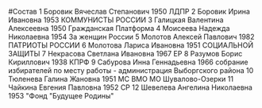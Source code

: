 #Состав
1 Боровик Вячеслав Степанович 1950 ЛДПР
2 Боровик Ирина Ивановна 1953 КОММУНИСТЫ РОССИИ
3 Галицкая Валентина Алексеевна 1950 Гражданская Платформа
4 Моисеева Надежда Николаевна 1954 За женщин России
5 Молотов Алексей Павлович 1982 ПАТРИОТЫ РОССИИ
6 Молотова Лариса Ивановна 1951 СОЦИАЛЬНОЙ ЗАЩИТЫ
7 Некрасова Светлана Ивановна 1967 ЕР
8 Разумов Борис Кириллович 1938 КПРФ
9 Сабурова Инна Геннадьевна 1966 собрание избирателей по месту работы - администрация Выборгского района
10 Тюленева Галина Жановна 1951 МС ВМО МО Шувалово-Озерки
11 Чайкина Евгения Павловна 1952 СР
12 Шевелева Ангелина Николаевна 1953 \"Фонд \"Будущее Родины\"
